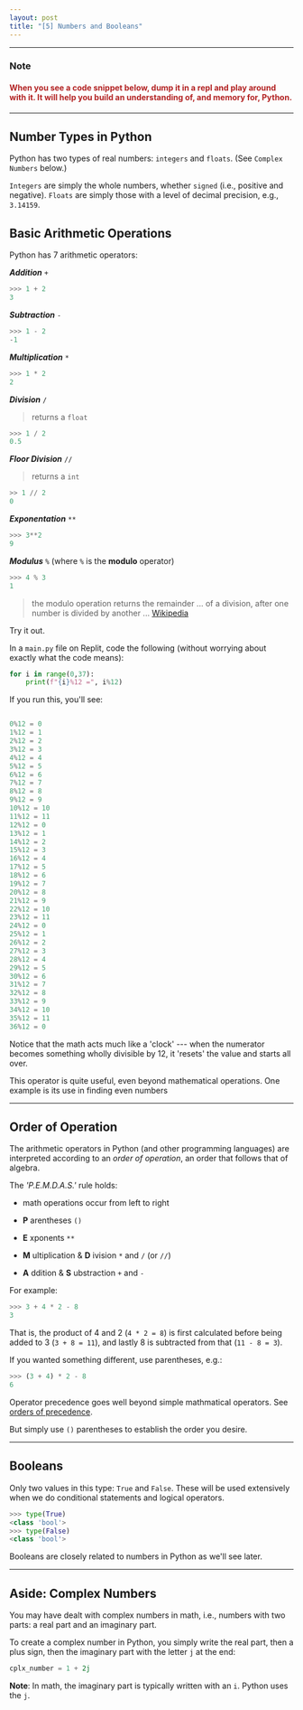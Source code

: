 ```yaml
---
layout: post
title: "[5] Numbers and Booleans"
---
```


---

### Note

<h4 style="color:firebrick;font-weight:bold">When you see a code snippet below, dump it in a repl and play around with it.  It will help you build an understanding of, and memory for, Python.</h4>

---

## Number Types in Python

Python has two types of real numbers:  `integers` and `floats`.  (See `Complex Numbers` below.)

`Integers` are simply the whole numbers, whether `signed` (i.e., positive and negative).  `Floats` are simply those with a level of decimal precision, e.g., `3.14159`.

## Basic Arithmetic Operations

Python has 7 arithmetic operators:

___Addition___  `+`

```python
>>> 1 + 2
3
```

___Subtraction___ `-`

```python
>>> 1 - 2
-1
```

___Multiplication___ `*`

```python
>>> 1 * 2
2
```

___Division___  `/`

> returns a `float`

```python
>>> 1 / 2
0.5
```



___Floor Division___ `//`

> returns a `int`

```python
>> 1 // 2
0
```


___Exponentation___ `**`

```python
>>> 3**2
9
```

___Modulus___ `%` (where `%` is the __modulo__ operator)

```python
>>> 4 % 3
1
```

> the modulo operation returns the remainder ... of a division, after one number is divided by another ...  [Wikipedia](https://en.wikipedia.org/wiki/Modulo_operation)

Try it out.

In a `main.py` file on Replit, code the following (without worrying about exactly what the code means):

```python
for i in range(0,37):
    print(f"{i}%12 =", i%12)
```

If you run this, you'll see:

```python

0%12 = 0
1%12 = 1
2%12 = 2
3%12 = 3
4%12 = 4
5%12 = 5
6%12 = 6
7%12 = 7
8%12 = 8
9%12 = 9
10%12 = 10
11%12 = 11
12%12 = 0
13%12 = 1
14%12 = 2
15%12 = 3
16%12 = 4
17%12 = 5
18%12 = 6
19%12 = 7
20%12 = 8
21%12 = 9
22%12 = 10
23%12 = 11
24%12 = 0
25%12 = 1
26%12 = 2
27%12 = 3
28%12 = 4
29%12 = 5
30%12 = 6
31%12 = 7
32%12 = 8
33%12 = 9
34%12 = 10
35%12 = 11
36%12 = 0
```

Notice that the math acts much like a 'clock' --- when the numerator becomes something wholly divisible by 12, it 'resets' the value and starts all over.

This operator is quite useful, even beyond mathematical operations.  One example is its use in finding even numbers

---

## Order of Operation

The arithmetic operators in Python (and other programming languages) are interpreted according to an _order of operation_, an order that follows that of algebra.

The _'P.E.M.D.A.S.'_ rule holds:

- math operations occur from left to right

- __P__ arentheses `()`

- __E__ xponents `**`

- __M__ ultiplication & __D__ ivision `*` and `/` (or `//`)

- __A__ ddition & __S__ ubstraction `+` and `-`

For example:

```python
>>> 3 + 4 * 2 - 8
3
```

That is, the product of 4 and 2 (`4 * 2 = 8`) is first calculated before being added to 3 (`3 + 8 = 11`), and lastly 8 is subtracted from that (`11 - 8 = 3`).

If you wanted something different, use parentheses, e.g.:

```python
>>> (3 + 4) * 2 - 8
6
```



Operator precedence goes well beyond simple mathmatical operators.  See [orders of precedence](https://docs.python.org/3/reference/expressions.html#operator-precedence).

But simply use `()` parentheses to establish the order you desire.

---

## Booleans

Only two values in this type: `True` and `False`.  These will be used extensively when we do conditional statements and logical operators.

```python
>>> type(True)
<class 'bool'>
>>> type(False)
<class 'bool'>
```

Booleans are closely related to numbers in Python as we'll see later.

---

## Aside:  Complex Numbers

You may have dealt with complex numbers in math, i.e., numbers with two parts: a real part and an imaginary part.

To create a complex number in Python, you simply write the real part, then a plus sign, then the imaginary part with the letter `j` at the end:

```python
cplx_number = 1 + 2j
```

__Note__:  In math, the imaginary part is typically written with an `i`.  Python uses the `j`.
